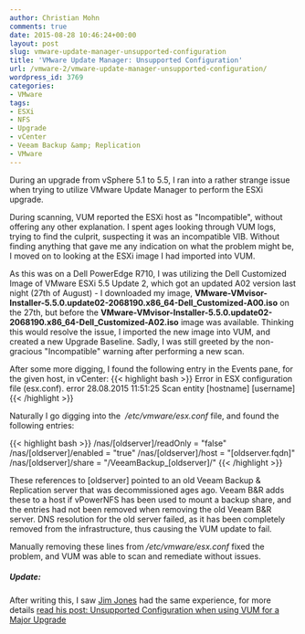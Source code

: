 ```yaml
---
author: Christian Mohn
comments: true
date: 2015-08-28 10:46:24+00:00
layout: post
slug: vmware-update-manager-unsupported-configuration
title: 'VMware Update Manager: Unsupported Configuration'
url: /vmware-2/vmware-update-manager-unsupported-configuration/
wordpress_id: 3769
categories:
- VMware
tags:
- ESXi
- NFS
- Upgrade
- vCenter
- Veeam Backup &amp; Replication
- VMware
---
```


During an upgrade from vSphere 5.1 to 5.5, I ran into a rather strange issue when trying to utilize VMware Update Manager to perform the ESXi upgrade.

During scanning, VUM reported the ESXi host as "Incompatible", without offering any other explanation. I spent ages looking through VUM logs, trying to find the culprit, suspecting it was an incompatible VIB. Without finding anything that gave me any indication on what the problem might be, I moved on to looking at the ESXi image I had imported into VUM.

<!--more-->


As this was on a Dell PowerEdge R710, I was utilizing the Dell Customized Image of VMware ESXi 5.5 Update 2, which got an updated A02 version last night (27th of August) - I downloaded my image, **VMware-VMvisor-Installer-5.5.0.update02-2068190.x86_64-Dell_Customized-A00.iso** on the 27th, but before the **VMware-VMvisor-Installer-5.5.0.update02-2068190.x86_64-Dell_Customized-A02.iso** image was available. Thinking this would resolve the issue, I imported the new image into VUM, and created a new Upgrade Baseline. Sadly, I was still greeted by the non-gracious "Incompatible" warning after performing a new scan.

After some more digging, I found the following entry in the Events pane, for the given host, in vCenter:
{{< highlight bash >}}
Error in ESX configuration file (esx.conf).
error
28.08.2015 11:51:25
Scan entity
[hostname]
[username]
{{< /highlight >}}

Naturally I go digging into the  _/etc/vmware/esx.conf_ file, and found the following entries:

{{< highlight bash >}}
/nas/[oldserver]/readOnly = "false"
/nas/[oldserver]/enabled = "true"
/nas/[oldserver]/host = "[oldserver.fqdn]"
/nas/[oldserver]/share = "/VeeamBackup_[oldserver]/"
{{< /highlight >}}


These references to [oldserver] pointed to an old Veeam Backup & Replication server that was decommissioned ages ago. Veeam B&R adds these to a host if vPowerNFS has been used to mount a backup share, and the entries had not been removed when removing the old Veeam B&R server. DNS resolution for the old server failed, as it has been completely removed from the infrastructure, thus causing the VUM update to fail.

Manually removing these lines from _/etc/vmware/esx.conf_ fixed the problem, and VUM was able to scan and remediate without issues.



##### Update:



After writing this, I saw [Jim Jones](http://twitter.com/k00laidIT) had the same experience, for more details [read his post:
Unsupported Configuration when using VUM for a Major Upgrade](https://koolaid.info/unsupported-configuration-using-vum-major-upgrade/)
